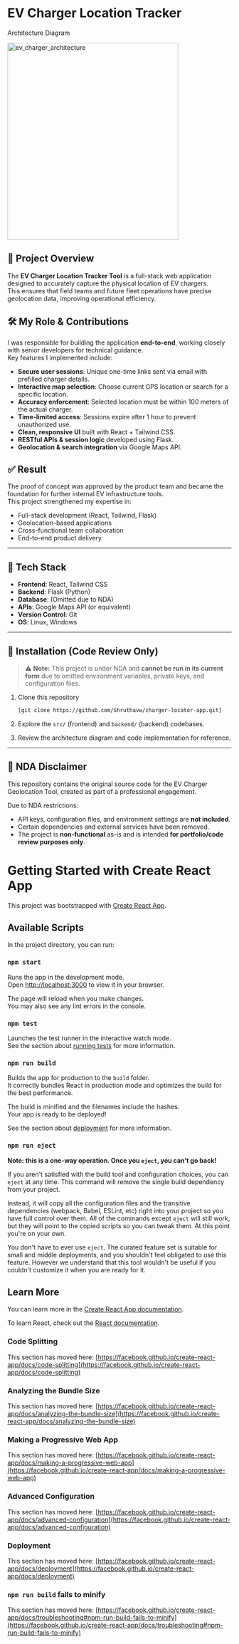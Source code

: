 # EV Charger Location Tracker

Architecture Diagram


<img width="384" height="443" alt="ev_charger_architecture" src="https://github.com/user-attachments/assets/7d68fea6-b0fa-4e9d-ad6a-8bce96b4df6d" />


## 📌 Project Overview

The **EV Charger Location Tracker Tool** is a full-stack web application designed to accurately capture the physical location of EV chargers.  
This ensures that field teams and future fleet operations have precise geolocation data, improving operational efficiency.

## 🛠 My Role & Contributions

I was responsible for building the application **end-to-end**, working closely with senior developers for technical guidance.  
Key features I implemented include:

- **Secure user sessions**: Unique one-time links sent via email with prefilled charger details.
- **Interactive map selection**: Choose current GPS location or search for a specific location.
- **Accuracy enforcement**: Selected location must be within 100 meters of the actual charger.
- **Time-limited access**: Sessions expire after 1 hour to prevent unauthorized use.
- **Clean, responsive UI** built with React + Tailwind CSS.
- **RESTful APIs & session logic** developed using Flask.
- **Geolocation & search integration** via Google Maps API.

## ✅ Result

The proof of concept was approved by the product team and became the foundation for further internal EV infrastructure tools.  
This project strengthened my expertise in:

- Full-stack development (React, Tailwind, Flask)
- Geolocation-based applications
- Cross-functional team collaboration
- End-to-end product delivery

---

## 📂 Tech Stack

- **Frontend**: React, Tailwind CSS
- **Backend**: Flask (Python)
- **Database**: (Omitted due to NDA)
- **APIs**: Google Maps API (or equivalent)
- **Version Control**: Git
- **OS**: Linux, Windows

---

## 🚀 Installation (Code Review Only)

> ⚠ **Note:** This project is under NDA and **cannot be run in its current form** due to omitted environment variables, private keys, and configuration files.

1. Clone this repository  
   ```bash
   [git clone https://github.com/Shruthavw/charger-locator-app.git]
   ```

2. Explore the `src/` (frontend) and `backend/` (backend) codebases.

3. Review the architecture diagram and code implementation for reference.

---

## 📜 NDA Disclaimer

This repository contains the original source code for the EV Charger Geolocation Tool, created as part of a professional engagement.

Due to NDA restrictions:
- API keys, configuration files, and environment settings are **not included**.
- Certain dependencies and external services have been removed.
- The project is **non-functional** as-is and is intended **for portfolio/code review purposes only**.






# Getting Started with Create React App

This project was bootstrapped with [Create React App](https://github.com/facebook/create-react-app).

## Available Scripts

In the project directory, you can run:

### `npm start`

Runs the app in the development mode.\
Open [http://localhost:3000](http://localhost:3000) to view it in your browser.

The page will reload when you make changes.\
You may also see any lint errors in the console.

### `npm test`

Launches the test runner in the interactive watch mode.\
See the section about [running tests](https://facebook.github.io/create-react-app/docs/running-tests) for more information.

### `npm run build`

Builds the app for production to the `build` folder.\
It correctly bundles React in production mode and optimizes the build for the best performance.

The build is minified and the filenames include the hashes.\
Your app is ready to be deployed!

See the section about [deployment](https://facebook.github.io/create-react-app/docs/deployment) for more information.

### `npm run eject`

**Note: this is a one-way operation. Once you `eject`, you can't go back!**

If you aren't satisfied with the build tool and configuration choices, you can `eject` at any time. This command will remove the single build dependency from your project.

Instead, it will copy all the configuration files and the transitive dependencies (webpack, Babel, ESLint, etc) right into your project so you have full control over them. All of the commands except `eject` will still work, but they will point to the copied scripts so you can tweak them. At this point you're on your own.

You don't have to ever use `eject`. The curated feature set is suitable for small and middle deployments, and you shouldn't feel obligated to use this feature. However we understand that this tool wouldn't be useful if you couldn't customize it when you are ready for it.

## Learn More

You can learn more in the [Create React App documentation](https://facebook.github.io/create-react-app/docs/getting-started).

To learn React, check out the [React documentation](https://reactjs.org/).

### Code Splitting

This section has moved here: [https://facebook.github.io/create-react-app/docs/code-splitting](https://facebook.github.io/create-react-app/docs/code-splitting)

### Analyzing the Bundle Size

This section has moved here: [https://facebook.github.io/create-react-app/docs/analyzing-the-bundle-size](https://facebook.github.io/create-react-app/docs/analyzing-the-bundle-size)

### Making a Progressive Web App

This section has moved here: [https://facebook.github.io/create-react-app/docs/making-a-progressive-web-app](https://facebook.github.io/create-react-app/docs/making-a-progressive-web-app)

### Advanced Configuration

This section has moved here: [https://facebook.github.io/create-react-app/docs/advanced-configuration](https://facebook.github.io/create-react-app/docs/advanced-configuration)

### Deployment

This section has moved here: [https://facebook.github.io/create-react-app/docs/deployment](https://facebook.github.io/create-react-app/docs/deployment)

### `npm run build` fails to minify

This section has moved here: [https://facebook.github.io/create-react-app/docs/troubleshooting#npm-run-build-fails-to-minify](https://facebook.github.io/create-react-app/docs/troubleshooting#npm-run-build-fails-to-minify)

